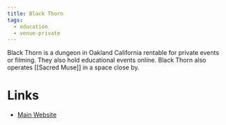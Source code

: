 ```yaml
---
title: Black Thorn
tags:
  - education
  - venue-private
---
```


Black Thorn is a dungeon in Oakland California rentable for private events or filming. They also hold educational events online. Black Thorn also operates [[Sacred Muse]] in a space close by.

# Links
- [Main Website](https://black-thorn.org)